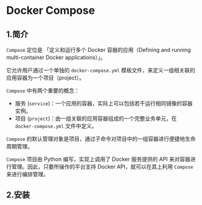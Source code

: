 # Docker Compose

## 1.简介

`Compose` 定位是 「定义和运行多个 Docker 容器的应用（Defining and running multi-container Docker applications）」。

它允许用户通过一个单独的 `docker-compose.yml` 模板文件，来定义一组相关联的应用容器为一个项目（project）。

`Compose` 中有两个重要的概念：

- 服务 (`service`)：一个应用的容器，实际上可以包括若干运行相同镜像的容器实例。
- 项目 (`project`)：由一组关联的应用容器组成的一个完整业务单元，在 `docker-compose.yml` 文件中定义。

`Compose` 的默认管理对象是项目，通过子命令对项目中的一组容器进行便捷地生命周期管理。

`Compose` 项目由 Python 编写，实现上调用了 Docker 服务提供的 API 来对容器进行管理。因此，只要所操作的平台支持 Docker API，就可以在其上利用 `Compose` 来进行编排管理。

## 2.安装
